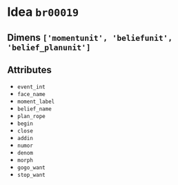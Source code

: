 # Idea `br00019`

## Dimens `['momentunit', 'beliefunit', 'belief_planunit']`

## Attributes
- `event_int`
- `face_name`
- `moment_label`
- `belief_name`
- `plan_rope`
- `begin`
- `close`
- `addin`
- `numor`
- `denom`
- `morph`
- `gogo_want`
- `stop_want`

